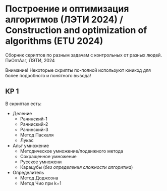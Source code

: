 # Построение и оптимизация алгоритмов (ЛЭТИ 2024) / Construction and optimization of algorithms (ETU 2024)
Сборник скриптов по разным задачам с контрольных от разных людей. ПиОптАаг, ЛЭТИ, 2024

Внимание! Некоторые скрипты по-полной используют юникод для более подробного и понятного вывода!

## КР 1

В скриптах есть:
- Деление
  - Рачинский-1
  - Рачниский-2
  - Рачинский-3
  - Метод Паскаля
  - Лукас
- Альт умножение
  - Методическое умножение/подвижного метода
  - Сокращенное умножение
  - Русское умножени
  - Карацубы (_без определения сложности алгоритма_)
- Определитель
  - Метод Доджсона
  - Метод Чио при k=1
